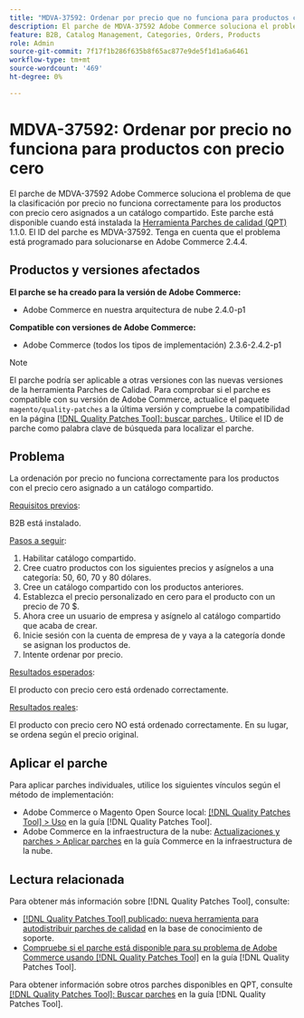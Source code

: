 ```yaml
---
title: "MDVA-37592: Ordenar por precio que no funciona para productos con precio cero"
description: El parche de MDVA-37592 Adobe Commerce soluciona el problema de que la clasificación por precio no funciona correctamente para los productos con precio cero asignados a un catálogo compartido. Este parche está disponible cuando está instalada la [Quality Patches Tool (QPT)](https://experienceleague.adobe.com/es/docs/commerce-knowledge-base/kb/announcements/commerce-announcements/magento-quality-patches-released-new-tool-to-self-serve-quality-patches) 1.1.0. El ID del parche es MDVA-37592. Tenga en cuenta que el problema está programado para solucionarse en Adobe Commerce 2.4.4.
feature: B2B, Catalog Management, Categories, Orders, Products
role: Admin
source-git-commit: 7f17f1b286f635b8f65ac877e9de5f1d1a6a6461
workflow-type: tm+mt
source-wordcount: '469'
ht-degree: 0%

---
```


# MDVA-37592: Ordenar por precio no funciona para productos con precio cero

El parche de MDVA-37592 Adobe Commerce soluciona el problema de que la clasificación por precio no funciona correctamente para los productos con precio cero asignados a un catálogo compartido. Este parche está disponible cuando está instalada la [Herramienta Parches de calidad (QPT)](https://experienceleague.adobe.com/es/docs/commerce-knowledge-base/kb/announcements/commerce-announcements/magento-quality-patches-released-new-tool-to-self-serve-quality-patches) 1.1.0. El ID del parche es MDVA-37592. Tenga en cuenta que el problema está programado para solucionarse en Adobe Commerce 2.4.4.

## Productos y versiones afectados

**El parche se ha creado para la versión de Adobe Commerce:**

* Adobe Commerce en nuestra arquitectura de nube 2.4.0-p1

**Compatible con versiones de Adobe Commerce:**

* Adobe Commerce (todos los tipos de implementación) 2.3.6-2.4.2-p1

>[!NOTE]
>
>El parche podría ser aplicable a otras versiones con las nuevas versiones de la herramienta Parches de Calidad. Para comprobar si el parche es compatible con su versión de Adobe Commerce, actualice el paquete `magento/quality-patches` a la última versión y compruebe la compatibilidad en la página [[!DNL Quality Patches Tool]: buscar parches ](https://experienceleague.adobe.com/es/docs/commerce-knowledge-base/kb/announcements/commerce-announcements/magento-quality-patches-released-new-tool-to-self-serve-quality-patches). Utilice el ID de parche como palabra clave de búsqueda para localizar el parche.

## Problema

La ordenación por precio no funciona correctamente para los productos con el precio cero asignado a un catálogo compartido.

<u>Requisitos previos</u>:

B2B está instalado.

<u>Pasos a seguir</u>:

1. Habilitar catálogo compartido.
1. Cree cuatro productos con los siguientes precios y asígnelos a una categoría: 50, 60, 70 y 80 dólares.
1. Cree un catálogo compartido con los productos anteriores.
1. Establezca el precio personalizado en cero para el producto con un precio de 70 $.
1. Ahora cree un usuario de empresa y asígnelo al catálogo compartido que acaba de crear.
1. Inicie sesión con la cuenta de empresa de y vaya a la categoría donde se asignan los productos de.
1. Intente ordenar por precio.

<u>Resultados esperados</u>:

El producto con precio cero está ordenado correctamente.

<u>Resultados reales</u>:

El producto con precio cero NO está ordenado correctamente. En su lugar, se ordena según el precio original.

## Aplicar el parche

Para aplicar parches individuales, utilice los siguientes vínculos según el método de implementación:

* Adobe Commerce o Magento Open Source local: [[!DNL Quality Patches Tool] > Uso](/help/tools/quality-patches-tool/usage.md) en la guía [!DNL Quality Patches Tool].
* Adobe Commerce en la infraestructura de la nube: [Actualizaciones y parches > Aplicar parches](https://experienceleague.adobe.com/docs/commerce-cloud-service/user-guide/develop/upgrade/apply-patches.html?lang=es) en la guía Commerce en la infraestructura de la nube.

## Lectura relacionada

Para obtener más información sobre [!DNL Quality Patches Tool], consulte:

* [[!DNL Quality Patches Tool] publicado: nueva herramienta para autodistribuir parches de calidad](https://experienceleague.adobe.com/es/docs/commerce-knowledge-base/kb/announcements/commerce-announcements/magento-quality-patches-released-new-tool-to-self-serve-quality-patches) en la base de conocimiento de soporte.
* [Compruebe si el parche está disponible para su problema de Adobe Commerce usando [!DNL Quality Patches Tool]](/help/tools/quality-patches-tool/patches-available-in-qpt/check-patch-for-magento-issue-with-magento-quality-patches.md) en la guía [!DNL Quality Patches Tool].

Para obtener información sobre otros parches disponibles en QPT, consulte [[!DNL Quality Patches Tool]: Buscar parches](https://experienceleague.adobe.com/tools/commerce-quality-patches/index.html?lang=es) en la guía [!DNL Quality Patches Tool].
